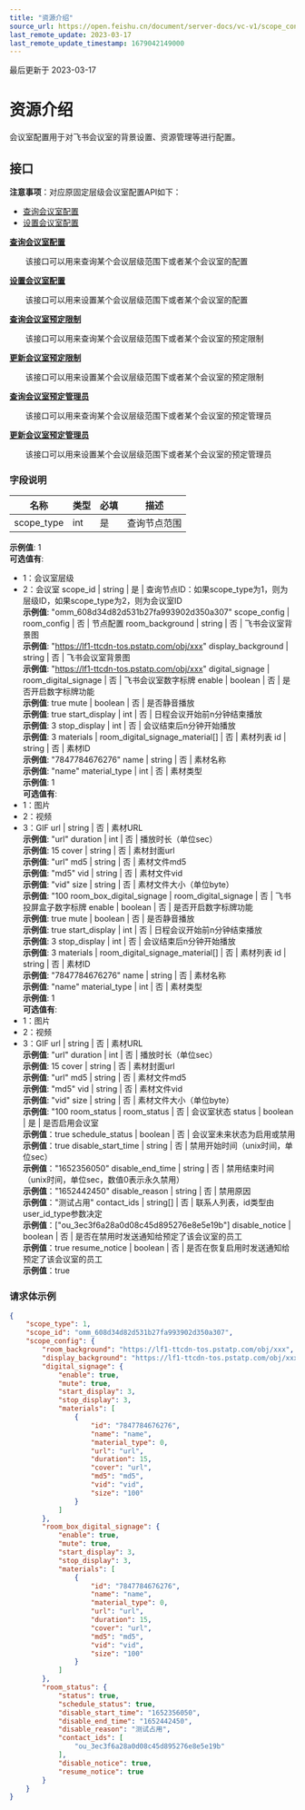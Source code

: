 ```yaml
---
title: "资源介绍"
source_url: https://open.feishu.cn/document/server-docs/vc-v1/scope_config/room-configuration-overview
last_remote_update: 2023-03-17
last_remote_update_timestamp: 1679042149000
---
```

最后更新于 2023-03-17

# 资源介绍

会议室配置用于对飞书会议室的背景设置、资源管理等进行配置。

## 接口
**注意事项**：对应原固定层级会议室配置API如下：<br>
  * [查询会议室配置](https://open.feishu.cn/document/uAjLw4CM/ukTMukTMukTM/reference/vc-v1/room_config/query)
  * [设置会议室配置](https://open.feishu.cn/document/uAjLw4CM/ukTMukTMukTM/reference/vc-v1/room_config/set)

**[查询会议室配置](https://open.feishu.cn/document/uAjLw4CM/ukTMukTMukTM/reference/vc-v1/scope_config/get)**

&emsp;&emsp;该接口可以用来查询某个会议层级范围下或者某个会议室的配置

**[设置会议室配置](https://open.feishu.cn/document/uAjLw4CM/ukTMukTMukTM/reference/vc-v1/scope_config/create)**

&emsp;&emsp;该接口可以用来设置某个会议层级范围下或者某个会议室的配置

**[查询会议室预定限制](https://open.feishu.cn/document/uAjLw4CM/ukTMukTMukTM/reference/vc-v1/reserve_config/reserve_scope)**

&emsp;&emsp;该接口可以用来查询某个会议层级范围下或者某个会议室的预定限制

**[更新会议室预定限制](https://open.feishu.cn/document/uAjLw4CM/ukTMukTMukTM/reference/vc-v1/reserve_config/patch)**

&emsp;&emsp;该接口可以用来设置某个会议层级范围下或者某个会议室的预定限制

**[查询会议室预定管理员](https://open.feishu.cn/document/uAjLw4CM/ukTMukTMukTM/reference/vc-v1/reserve_config-admin/get)**

&emsp;&emsp;该接口可以用来查询某个会议层级范围下或者某个会议室的预定管理员

**[更新会议室预定管理员](https://open.feishu.cn/document/uAjLw4CM/ukTMukTMukTM/reference/vc-v1/reserve_config-admin/patch)**

&emsp;&emsp;该接口可以用来设置某个会议层级范围下或者某个会议室的预定管理员

### 字段说明

名称 | 类型 | 必填 | 描述
--- | --- | --- | ---
scope_type | int | 是 | 查询节点范围  
**示例值**: 1  
**可选值有**:  
- 1：会议室层级  
- 2：会议室
scope_id | string | 是 | 查询节点ID：如果scope_type为1，则为层级ID，如果scope_type为2，则为会议室ID  
**示例值**: "omm_608d34d82d531b27fa993902d350a307"
scope_config | room_config | 否 | 节点配置
room_background | string | 否 | 飞书会议室背景图  
**示例值**: "https://lf1-ttcdn-tos.pstatp.com/obj/xxx"
display_background | string | 否 | 飞书会议室背景图  
**示例值**: "https://lf1-ttcdn-tos.pstatp.com/obj/xxx"
digital_signage | room_digital_signage | 否 | 飞书会议室数字标牌
enable | boolean | 否 | 是否开启数字标牌功能  
**示例值**: true
mute | boolean | 否 | 是否静音播放  
**示例值**: true
start_display | int | 否 | 日程会议开始前n分钟结束播放  
**示例值**: 3
stop_display | int | 否 | 会议结束后n分钟开始播放  
**示例值**: 3
materials | room_digital_signage_material\[\] | 否 | 素材列表
id | string | 否 | 素材ID  
**示例值**: "7847784676276"
name | string | 否 | 素材名称  
**示例值**: "name"
material_type | int | 否 | 素材类型  
**示例值**: 1  
**可选值有**:  
- 1：图片  
- 2：视频  
- 3：GIF
url | string | 否 | 素材URL  
**示例值**: "url"
duration | int | 否 | 播放时长（单位sec）  
**示例值**: 15
cover | string | 否 | 素材封面url  
**示例值**: "url"
md5 | string | 否 | 素材文件md5  
**示例值**: "md5"
vid | string | 否 | 素材文件vid  
**示例值**: "vid"
size | string | 否 | 素材文件大小（单位byte）  
**示例值**: "100
room_box_digital_signage | room_digital_signage | 否 | 飞书投屏盒子数字标牌
enable | boolean | 否 | 是否开启数字标牌功能  
**示例值**: true
mute | boolean | 否 | 是否静音播放  
**示例值**: true
start_display | int | 否 | 日程会议开始前n分钟结束播放  
**示例值**: 3
stop_display | int | 否 | 会议结束后n分钟开始播放  
**示例值**: 3
materials | room_digital_signage_material\[\] | 否 | 素材列表
id | string | 否 | 素材ID  
**示例值**: "7847784676276"
name | string | 否 | 素材名称  
**示例值**: "name"
material_type | int | 否 | 素材类型  
**示例值**: 1  
**可选值有**:  
- 1：图片  
- 2：视频  
- 3：GIF
url | string | 否 | 素材URL  
**示例值**: "url"
duration | int | 否 | 播放时长（单位sec）  
**示例值**: 15
cover | string | 否 | 素材封面url  
**示例值**: "url"
md5 | string | 否 | 素材文件md5  
**示例值**: "md5"
vid | string | 否 | 素材文件vid  
**示例值**: "vid"
size | string | 否 | 素材文件大小（单位byte）  
**示例值**: "100
room_status | room_status | 否 | 会议室状态
status | boolean | 是 | 是否启用会议室  
**示例值**：true
schedule_status | boolean | 否 | 会议室未来状态为启用或禁用  
**示例值**：true
disable_start_time | string | 否 | 禁用开始时间（unix时间，单位sec）  
**示例值**："1652356050"
disable_end_time | string | 否 | 禁用结束时间（unix时间，单位sec，数值0表示永久禁用）  
**示例值**："1652442450"
disable_reason | string | 否 | 禁用原因  
**示例值**："测试占用"
contact_ids | string\[\] | 否 | 联系人列表，id类型由user_id_type参数决定  
**示例值**：["ou_3ec3f6a28a0d08c45d895276e8e5e19b"]
disable_notice | boolean | 否 | 是否在禁用时发送通知给预定了该会议室的员工  
**示例值**：true
resume_notice | boolean | 否 | 是否在恢复启用时发送通知给预定了该会议室的员工  
**示例值**：true

### 请求体示例
```json
{
    "scope_type": 1,
    "scope_id": "omm_608d34d82d531b27fa993902d350a307",
    "scope_config": {
        "room_background": "https://lf1-ttcdn-tos.pstatp.com/obj/xxx",
        "display_background": "https://lf1-ttcdn-tos.pstatp.com/obj/xxx",
        "digital_signage": {
            "enable": true,
            "mute": true,
            "start_display": 3,
            "stop_display": 3,
            "materials": [
                {
                    "id": "7847784676276",
                    "name": "name",
                    "material_type": 0,
                    "url": "url",
                    "duration": 15,
                    "cover": "url",
                    "md5": "md5",
                    "vid": "vid",
                    "size": "100"
                }
            ]
        },
        "room_box_digital_signage": {
            "enable": true,
            "mute": true,
            "start_display": 3,
            "stop_display": 3,
            "materials": [
                {
                    "id": "7847784676276",
                    "name": "name",
                    "material_type": 0,
                    "url": "url",
                    "duration": 15,
                    "cover": "url",
                    "md5": "md5",
                    "vid": "vid",
                    "size": "100"
                }
            ]
        },
        "room_status": {
            "status": true,
            "schedule_status": true,
            "disable_start_time": "1652356050",
            "disable_end_time": "1652442450",
            "disable_reason": "测试占用",
            "contact_ids": [
                "ou_3ec3f6a28a0d08c45d895276e8e5e19b"
            ],
            "disable_notice": true,
            "resume_notice": true
        }
    }
}
```
